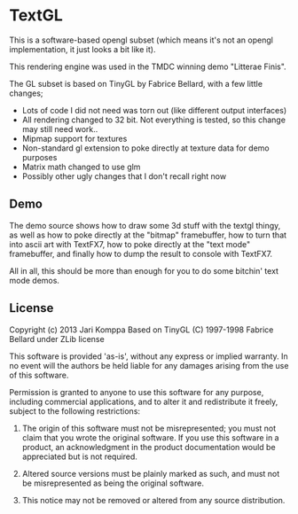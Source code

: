 TextGL
======

This is a software-based opengl subset (which means it's not an
opengl implementation, it just looks a bit like it).

This rendering engine was used in the TMDC winning demo "Litterae Finis".

The GL subset is based on TinyGL by Fabrice Bellard, with a few little
changes;

 - Lots of code I did not need was torn out (like different output
   interfaces)
 - All rendering changed to 32 bit. Not everything is tested, so this
   change may still need work..
 - Mipmap support for textures
 - Non-standard gl extension to poke directly at texture data for
   demo purposes
 - Matrix math changed to use glm
 - Possibly other ugly changes that I don't recall right now
 
Demo
----
The demo source shows how to draw some 3d stuff with the textgl thingy,
as well as how to poke directly at the "bitmap" framebuffer, how to
turn that into ascii art with TextFX7, how to poke directly at the
"text mode" framebuffer, and finally how to dump the result to console
with TextFX7.

All in all, this should be more than enough for you to do some bitchin'
text mode demos.
 
License
------- 

Copyright (c) 2013 Jari Komppa
Based on TinyGL (C) 1997-1998 Fabrice Bellard under ZLib license

This software is provided 'as-is', without any express or implied
warranty. In no event will the authors be held liable for any damages
arising from the use of this software.

Permission is granted to anyone to use this software for any purpose,
including commercial applications, and to alter it and redistribute it
freely, subject to the following restrictions:

   1. The origin of this software must not be misrepresented; you must not
   claim that you wrote the original software. If you use this software
   in a product, an acknowledgment in the product documentation would be
   appreciated but is not required.

   2. Altered source versions must be plainly marked as such, and must not be
   misrepresented as being the original software.

   3. This notice may not be removed or altered from any source
   distribution.
   